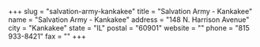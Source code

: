 +++
slug = "salvation-army-kankakee"
title = "Salvation Army - Kankakee"
name = "Salvation Army - Kankakee"
address = "148 N. Harrison Avenue"
city = "Kankakee"
state = "IL"
postal = "60901"
website = ""
phone = "815 933-8421"
fax = ""
+++
